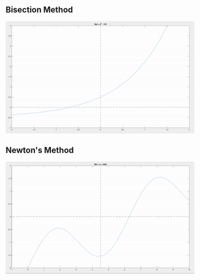 ## Bisection Method
![screencast](gifs/newtons_plot.gif)
## Newton's Method
![screencast](gifs/bisection_plot.gif)